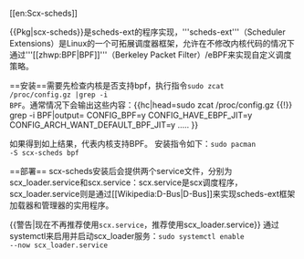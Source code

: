 [[en:Scx-scheds]]

{{Pkg|scx-scheds}}是scheds-ext的程序实现，'''scheds-ext'''（Scheduler Extensions）是Linux的一个可拓展调度器框架，允许在不修改内核代码的情况下通过'''[[zhwp:BPF|BPF]]'''（Berkeley Packet Filter）/eBPF来实现自定义调度策略。

==安装==需要先检查内核是否支持bpf，执行指令<code>sudo&#32;zcat&#32;/proc/config.gz&#32;|grep&#32;-i&#32;BPF</code>。通常情况下会输出这些内容：{{hc|head=sudo&#32;zcat&#32;/proc/config.gz&#32;{{!}}&#32;grep&#32;-i&#32;BPF|output=
CONFIG_BPF=y
CONFIG_HAVE_EBPF_JIT=y
CONFIG_ARCH_WANT_DEFAULT_BPF_JIT=y
.....
}}

如果得到如上结果，代表内核支持BPF。
安装指令如下：<code>sudo&#32;pacman&#32;-S&#32;scx-scheds&#32;bpf</code>

==部署==
scx-scheds安装后会提供两个service文件，分别为scx_loader.service和scx.service：scx.service是scx调度程序，scx_loader.service则是通过[[Wikipedia:D-Bus|D-Bus]]来实现scheds-ext框架加载器和管理器的实用程序。

{{警告|现在不再推荐使用<code>scx.service</code>，推荐使用scx_loader.service}}
通过systemctl来启用并启动scx_loader服务：<code>sudo&#32;systemctl&#32;enable&#32;--now&#32;scx_loader.service</code>
